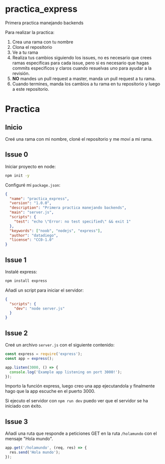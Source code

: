 # practica_express
Primera practica manejando backends

Para realizar la practica:

1. Crea una rama con tu nombre
2. Clona el repositorio
3. Ve a tu rama
4. Realiza tus cambios siguiendo los issues, no es necesario que crees ramas especificas para cada issue, pero si es necesario que hagas commits especificos y claros cuando resuelvas uno para ayudar a la revisión.
5. **NO** mandes un pull request a master, manda un pull request a tu rama.
6. Cuando termines, manda los cambios a tu rama en tu repositorio y luego a este repositorio.

# Practica

## Inicio

Creé una rama con mi nombre, cloné el repositorio y me moví a mi rama.

## Issue 0

Iniciar proyecto en node:

```bash
npm init -y
```

Configuré mi `package.json`:

```json
{
  "name": "practica_express",
  "version": "1.0.0",
  "description": "Primera practica manejando backends",
  "main": "server.js",
  "scripts": {
    "test": "echo \"Error: no test specified\" && exit 1"
  },
  "keywords": ["noob", "nodejs", "express"],
  "author": "datadiego",
  "license": "CC0-1.0"
}
```

## Issue 1

Instalé express:

```bash
npm install express
```

Añadí un script para iniciar el servidor:

```json
{
  "scripts": {
    "dev": "node server.js"
  }
}
```
## Issue 2

Creé un archivo `server.js` con el siguiente contenido:

```javascript
const express = require('express');
const app = express();

app.listen(3000, () => {
  console.log('Example app listening on port 3000!');
});
```

Importo la función express, luego creo una app ejecutandola y finalmente hago que la app escuche en el puerto 3000.

Si ejecuto el servidor con `npm run dev` puedo ver que el servidor se ha iniciado con éxito.

## Issue 3

Añadí una ruta que responde a peticiones GET en la ruta `/holamundo` con el mensaje "Hola mundo".

```javascript
app.get('/holamundo', (req, res) => {
  res.send('Hola mundo');
});
```
